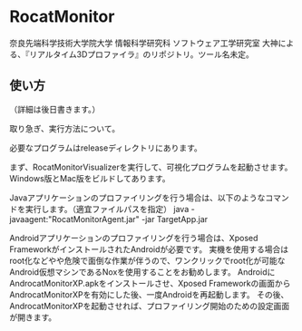 ﻿# RocatMonitor
奈良先端科学技術大学院大学 情報科学研究科 ソフトウェア工学研究室 大神による、『リアルタイム3Dプロファイラ』のリポジトリ。ツール名未定。

## 使い方
（詳細は後日書きます。）

取り急ぎ、実行方法について。

必要なプログラムはreleaseディレクトリにあります。

まず、RocatMonitorVisualizerを実行して、可視化プログラムを起動させます。
Windows版とMac版をビルドしてあります。

Javaアプリケーションのプロファイリングを行う場合は、以下のようなコマンドを実行します。（適宜ファイルパスを指定）
java -javaagent:"RocatMonitorAgent.jar" -jar TargetApp.jar

Androidアプリケーションのプロファイリングを行う場合は、Xposed FrameworkがインストールされたAndroidが必要です。
実機を使用する場合はroot化などやや危険で面倒な作業が伴うので、ワンクリックでroot化が可能なAndroid仮想マシンであるNoxを使用することをお勧めします。
AndroidにAndrocatMonitorXP.apkをインストールさせ、Xposed Frameworkの画面からAndrocatMonitorXPを有効にした後、一度Androidを再起動します。
その後、AndrocatMonitorXPを起動させれば、プロファイリング開始のための設定画面が開きます。
